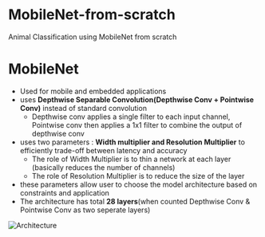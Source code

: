 # MobileNet-from-scratch
Animal Classification using MobileNet from scratch

# MobileNet
* Used for mobile and embedded applications
* uses **Depthwise Separable Convolution(Depthwise Conv + Pointwise Conv)** instead of standard convolution 
    * Depthwise conv applies a single filter to each input channel, Pointwise conv then applies a 1x1 filter to combine the output of depthwise conv
* uses two parameters : **Width multiplier and Resolution Multiplier** to efficiently trade-off between latency and accuracy
    * The role of Width Multiplier is to thin a network at each layer (basically reduces the number of channels)
    * The role of Resolution Multiplier is to reduce the size of the layer
* these parameters allow user to choose the model architecture based on constraints and application
* The architecture has total **28 layers**(when counted Depthwise Conv & Pointwise Conv as two seperate layers)


![**Architecture**](https://github.com/yash88600/MobileNet-from-scratch/blob/master/mobilenet%20architecture.png)


